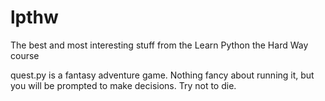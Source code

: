 # lpthw
The best and most interesting stuff from the Learn Python the Hard Way course

quest.py is a fantasy adventure game. Nothing fancy about running it, but you will be prompted to make decisions. Try not to die.
